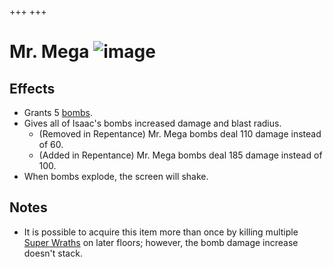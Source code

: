 +++
+++

 # Mr. Mega ![image](/image/Mr._Mega.png) 


Effects
---------


* Grants 5 [bombs](/wiki/Bomb "Bomb").
* Gives all of Isaac's bombs increased damage and blast radius.
	+ (Removed in Repentance) Mr. Mega bombs deal 110 damage instead of 60.
	+ (Added in Repentance) Mr. Mega bombs deal 185 damage instead of 100.
* When bombs explode, the screen will shake.


Notes
-------


* It is possible to acquire this item more than once by killing multiple [Super Wraths](/wiki/Super_Wrath "Super Wrath") on later floors; however, the bomb damage increase doesn't stack.


